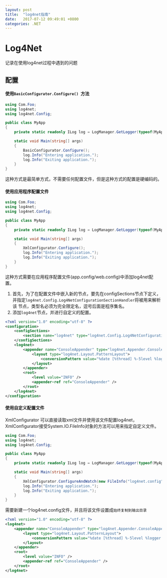 ```yaml
---
layout: post
title:  "log4net指南"
date:   2017-07-12 09:49:01 +0800
categories: .NET
---
```


# Log4Net
记录在使用log4net过程中遇到的问题

## 配置
#### 使用`BasicConfigurator.Configure() `方法
```C#
using Com.Foo;
using log4net;
using log4net.Config;

public class MyApp 
{
    private static readonly ILog log = LogManager.GetLogger(typeof(MyApp));

    static void Main(string[] args) 
    {
        BasicConfigurator.Configure();
        log.Info("Entering application.");
        log.Info("Exiting application.");
    }
}
```
这种方式是最简单方式，不需要任何配置文件，但是这种方式的配置是硬编码的。
#### 使用应用程序配置文件

```C#
using Com.Foo;
using log4net;
using log4net.Config;

public class MyApp 
{
    private static readonly ILog log = LogManager.GetLogger(typeof(MyApp));

    static void Main(string[] args) 
    {
        XmlConfigurator.Configure();
        log.Info("Entering application.");
        log.Info("Exiting application.");
    }
}
```

这种方式需要在应用程序配置文件(app.config/web.config)中添加log4net配置。


1. 首先，为了在配置文件中嵌入新的节点，要先在configSections节点下定义，并指定`log4net.Config.Log4NetConfigurationSectionHandler`将被用来解析该 节点，类型名必须为完全限定名，逗号后面是程序集名。
2. 添加`log4net`节点，并进行自定义的配置。
```xml
<?xml version="1.0" encoding="utf-8" ?>
<configuration>
    <configSections>
        <section name="log4net" type="log4net.Config.Log4NetConfigurationSectionHandler, log4net" />
    </configSections>
    <log4net>
        <appender name="ConsoleAppender" type="log4net.Appender.ConsoleAppender" >
            <layout type="log4net.Layout.PatternLayout">
                <conversionPattern value="%date [%thread] %-5level %logger [%ndc] - %message%newline" />
            </layout>
        </appender>
        <root>
            <level value="INFO" />
            <appender-ref ref="ConsoleAppender" />
        </root>
    </log4net>
</configuration>
```
#### 使用自定义配置文件

XmlConfigurator 可以直接读取xml文件并使用该文件配置log4net，XmlConfigurator接受System.IO.FileInfo对象的方法可以用来指定自定义文件。

```C#
using Com.Foo;
using log4net;
using log4net.Config;

public class MyApp 
{
    private static readonly ILog log = LogManager.GetLogger(typeof(MyApp));

    static void Main(string[] args) 
    {
        XmlConfigurator.ConfigureAndWatch(new FileInfo("log4net.config"));
        log.Info("Entering application.");
        log.Info("Exiting application.");
    }
}
```
需要新建一个log4net.config文件，并且将该文件设置成`始终复制到输出目录`

```xml
<?xml version="1.0" encoding="utf-8" ?>
<log4net>
    <appender name="ConsoleAppender" type="log4net.Appender.ConsoleAppender" >
        <layout type="log4net.Layout.PatternLayout">
            <conversionPattern value="%date [%thread] %-5level %logger [%ndc] - %message%newline" />
        </layout>
    </appender>
    <root>
        <level value="INFO" />
        <appender-ref ref="ConsoleAppender" />
    </root>
</log4net>
```
